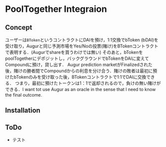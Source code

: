 # PoolTogether Integraion

## Concept 
ユーザーは`BToken`というコントラクトにDAIを預け，1:1交換でbToken (bDAI)を受け取り，Augurと同じ予測市場をYes/Noの投票(賭け)をBTokenコントラクトで表明する．(Augurでshareを買うわけでは無い)
そのあと，bTokenをpoolTogetherにデポジットし，バックグラウンドでbTokenをDAIに変えてCompoundに預け，貸し出す．
Augur prediction marketがFinalizedされた後，賭けの勝者間でCompoundからの利息を分け合う．賭けの敗者は最初に預けたbTokenのみを受け取った後，BTokenコントラクトで1:1でDAIに交換できる．
つまり，最初に預けたトークンは1：1で返却されるので，負けの無い賭けができる．I want tot use Augur as an oracle in the sense that I need to know the final outcome. 

## Installation

## ToDo
- テスト